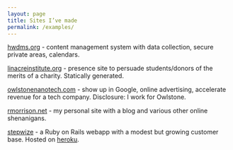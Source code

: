 ```yaml
---
layout: page
title: Sites I’ve made
permalink: /examples/
---
```


[hwdms.org](http://www.hwdms.org) - content management system with data collection, secure private
areas, calendars.

[linacreinstitute.org](http://www.linacreinstitute.org) - presence site to persuade students/donors
of the merits of a charity.  Statically generated.

[owlstonenanotech.com](http://www.owlstonenanotech.com) - show up in Google, online advertising,
accelerate revenue for a tech company.  Disclosure: I work for Owlstone.

[rmorrison.net](http://www.rmorrison.net) - my personal site with a blog and various other online
shenanigans.

[stepwize](http://www.stepwize.co.uk) - a Ruby on Rails webapp with a modest but growing customer base.
Hosted on [heroku](http://www.heroku.com).